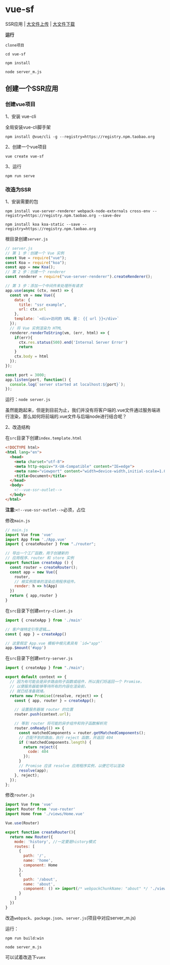 # vue-sf
SSR应用 | [大文件上传](./READUP.md) | [大文件下载](./README-zh.md)

**运行**
```
clone项目

cd vue-sf

npm install

node server_m.js
```

## 创建一个SSR应用

### 创建vue项目
1、安装 vue-cli

全局安装vue-cli脚手架

`npm install @vue/cli -g --registry=https://registry.npm.taobao.org`

2、创建一个vue项目

`vue create vue-sf`

3、运行

`npm run serve`

### 改造为SSR

1、安装需要的包

`npm install vue-server-renderer webpack-node-externals cross-env --registry=https://registry.npm.taobao.org --save-dev`

`npm install koa koa-static --save --registry=https://registry.npm.taobao.org`

根目录创建`server.js`

```js
// server.js
// 第 1 步：创建一个 Vue 实例
const Vue = require("vue");
const Koa = require("koa");
const app = new Koa();
// 第 2 步：创建一个 renderer
const renderer = require("vue-server-renderer").createRenderer();

// 第 3 步：添加一个中间件来处理所有请求
app.use(async (ctx, next) => {
  const vm = new Vue({
    data: {
      title: "ssr example",
      url: ctx.url
    },
    template: `<div>访问的 URL 是： {{ url }}</div>`
  });
  // 将 Vue 实例渲染为 HTML
  renderer.renderToString(vm, (err, html) => {
    if(err){
      ctx.res.status(500).end('Internal Server Error')
      return
    }
    ctx.body = html
  });
});

const port = 3000;
app.listen(port, function() {
  console.log(`server started at localhost:${port}`);
});
```

运行：`node server.js`

虽然能跑起来，但是到目前为止，我们并没有将客户端的.vue文件通过服务端进行渲染，那么如何将前端的.vue文件与后端node进行结合呢？

2、改造结构

在`src`目录下创建`index.template.html`

```html
<!DOCTYPE html>
<html lang="en">
  <head>
    <meta charset="utf-8">
    <meta http-equiv="X-UA-Compatible" content="IE=edge">
    <meta name="viewport" content="width=device-width,initial-scale=1.0">
    <title>Document</title>
  </head>
  <body>
    <!--vue-ssr-outlet-->
  </body>
</html>
```
**注意:**`<!--vue-ssr-outlet-->`必须，占位

修改`main.js`
```js
// main.js
import Vue from 'vue'
import App from './App.vue'
import { createRouter } from "./router";

// 导出一个工厂函数，用于创建新的
// 应用程序、router 和 store 实例
export function createApp () {
  const router = createRouter();
  const app = new Vue({
    router,
    // 根实例简单的渲染应用程序组件。
    render: h => h(App)
  })
  return { app,router }
}
```
在`src`目录下创建`entry-client.js`
```js
import { createApp } from './main'

// 客户端特定引导逻辑……
const { app } = createApp()

// 这里假定 App.vue 模板中根元素具有 `id="app"`
app.$mount('#app')
```

在`src`目录下创建`entry-server.js`
```js
import { createApp } from "./main";

export default context => {
  // 因为有可能会是异步路由钩子函数或组件，所以我们将返回一个 Promise，
  // 以便服务器能够等待所有的内容在渲染前，
  // 就已经准备就绪。
  return new Promise((resolve, reject) => {
    const { app, router } = createApp();

    // 设置服务器端 router 的位置
    router.push(context.url);

    // 等到 router 将可能的异步组件和钩子函数解析完
    router.onReady(() => {
      const matchedComponents = router.getMatchedComponents();
      // 匹配不到的路由，执行 reject 函数，并返回 404
      if (!matchedComponents.length) {
        return reject({
          code: 404
        });
      }
      // Promise 应该 resolve 应用程序实例，以便它可以渲染
      resolve(app);
    }, reject);
  });
};
```

修改`router.js`
```js
import Vue from 'vue'
import Router from 'vue-router'
import Home from './views/Home.vue'

Vue.use(Router)

export function createRouter(){
  return new Router({
    mode: 'history', //一定要是history模式
    routes: [
      {
        path: '/',
        name: 'home',
        component: Home
      },
      {
        path: '/about',
        name: 'about',
        component: () => import(/* webpackChunkName: "about" */ './views/About.vue')
      }
    ]
  })
}
```

改造`webpack`、`package.json`、`server.js`(项目中对应server_m.js)

运行：

`npm run build:win`

`node server_m.js`

可以试着改造下`vuex`